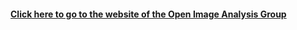 #### [Click here to go to the website of the Open Image Analysis Group](http://openimageanalysisgroup.github.io/)
